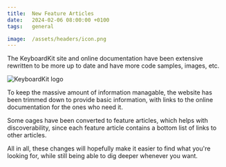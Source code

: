 ```yaml
---
title:  New Feature Articles
date:   2024-02-06 08:00:00 +0100
tags:   general

image:  /assets/headers/icon.png
---
```


The KeyboardKit site and online documentation have been extensive rewritten to be more up to date and have more code samples, images, etc.

![KeyboardKit logo]({{page.image}})

To keep the massive amount of information managable, the website has been trimmed down to provide basic information, with links to the online documentation for the ones who need it.

Some oages have been converted to feature articles, which helps with discoverability, since each feature article contains a bottom list of links to other articles.

All in all, these changes will hopefully make it easier to find what you're looking for, while still being able to dig deeper whenever you want.